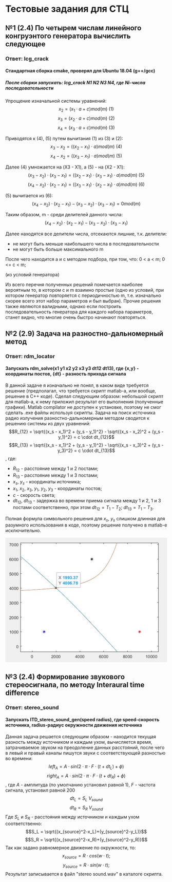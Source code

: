 # Тестовые задания для СТЦ
## №1 (2.4) По четырем числам линейного конгруэнтого генератора вычислить следующее
### Ответ: lcg_crack
#### Стандартная сборка cmake, проверял для Ubuntu 18.04 (g++/gcc)
##### После сборки запускать: lcg_crack N1 N2 N3 N4, где Ni-числа последовательности
Упрощение изначальной системы уравнений:
$$x_2= (x_1 \cdot a + c) mod(m) \text{ (1)}$$
$$x_3= (x_2 \cdot a + c) mod(m) \text{ (2)}$$
$$x_4= (x_3 \cdot a + c) mod(m) \text{ (3)}$$

Приводятся к (4), (5) путем вычитания (1) из (3) и (2):
$$x_3 - x_2 = ((x_2 - x_1) \cdot a) mod(m) \text{ (4)}$$
$$x_4 - x_2 = ((x_3 - x_1) \cdot a) mod(m) \text{ (5)}$$

Далее (4) умножается на (X3 - X1), а (5) - на (X2 - X1):
$$(x_3 - x_2)\cdot(x_3 - x_1) = ((x_2 - x_1)\cdot(x_3 - x_1) \cdot a) mod(m) \text{ (5)}$$
$$(x_4 - x_2)\cdot(x_2 - x_1) = ((x_3 - x_1)\cdot(x_2 - x_1) \cdot a) mod(m) \text{ (6)}$$

(5) вычитается из (6):
$$(x_4 - x_2)\cdot(x_2 - x_1) - (x_3 - x_2)\cdot(x_3 - x_1) = 0 mod(m)$$

Таким образом, m - среди делителей данного числа: 
$$(x_4 - x_2)\cdot(x_2 - x_1) - (x_3 - x_2) \cdot (x_3 - x_1)$$

Далее находятся все делители числа, отсекаются лишние, т.к. делители:
  - не могут быть меньше наибольшего числа в последовательности
  - не могут быть больше максимального m
  
После чего находится a и c методом подбора, при том, что:
  0 < a < m;
  0 <= c < m;
  
(из условий генератора)


Из всего перечня полученных решений помечается наиболее вероятным то,
в котором c и m взаимно простые (одно из условий, при котором
генератор повторяется с периодичностью m, т.е. изначально скорее
всего этот набор параметров и был выбран). Прочие решения также
являются валидными, однако если построить последовательность генератора
для каждого набора параметров, станет видно, что многие очень быстро начинают
повторяться.

## №2 (2.9) Задача на разностно-дальномерный метод
### Ответ: rdm_locator
#### Запускать rdm_solve(x1 y1 x2 y2 x3 y3 dt12 dt13), где {x,y} - координаты постов, {dt} - разность прихода сигнала
В данной задаче я изначально не понял, в каком виде требуется решение
(предполагал, что требуется скрипт matlab-а, или вообще, решение в C++
коде). Сделал следующим образом: небольшой скрипт для matlab-а, к нему
приложил результат его выполнения (полученные графики). Matlab compilator не 
доступен к установке, поэтому не смог сделать .exe файлы используя скрипты.
Задача на поиск источника радио излучения разностно-дальномерным
методом сводится к решению системы из двух уравнений:
$$R_{12} = \sqrt{(x_s - x_1)^2 + (y_s - y_1)^2} - \sqrt{(x_s - x_2)^2 + (y_s - y_1)^2} = c \cdot dt_{12}$$
$$R_{13} = \sqrt{(x_s - x_1)^2 + (y_s - y_1)^2} - \sqrt{(x_s - x_3)^2 + (y_s - y_3)^2} = c \cdot dt_{13}$$
, где: 
  - $R_{12}$ - расстояние между 1 и 2 постами;
  - $R_{13}$ - расстояние между 1 и 3 постами;
  - $x_s$, $y_s$ - координаты источника;
  - $x_1$, $x_2$, $x_3$, $y_1$, $y_2$, $y_3$ - координаты постов;
  - $c$ - скорость света;
  - $dt_{12}$, $dt_{13}$ - задержка во времени приема сигнала между 1 и 2, 1 и 3 постами соответственно, при этом
$dt_{12} = T_1 - T_2$; $dt_{13} = T_1 - T_3$.

Полная формула символьного решения для $x_s$, $y_s$ слишком длинная для разумного использования в коде, поэтому решение получено в matlab-е исключительно.

![All text](https://raw.githubusercontent.com/maredar/stc_entry_tasks/master/rdm_locator/graph_solution.jpg "Графическое решение")

## №3 (2.4) Формирование звукового стереосигнала, по методу Interaural time difference
### Ответ: stereo_sound
#### Запускать ITD_stereo_sound_gen(speed radius), где speed-скорость источника, radius-радиус окружности движения источника
Данная задача решается следующим образом - находится текущая разность между источником и каждым ухом, вычисляется 
время, затрачиваемое звуком на преодоление данных расстояний, после чего в левый и правый каналы пишутся звуки с соответствующей
разностью во времени:
$$left_A = A \cdot sin{(2 \cdot \pi \cdot F \cdot (t+dt_L) + \phi)}$$
$$right_A = A \cdot sin{(2 \cdot \pi \cdot F \cdot (t+dt_R) + \phi)}$$
, где $A$ - амплитуда (по умолчанию установил равной 1), $F$ - частота сигнала, установил равной 200
$$dt_L = S_L \ V_{sound}$$
$$dt_R = S_R \ V_{sound}$$
Где $S_L$ и $S_R$ - расстояния между источником и каждым ухом соответственно:
$$S_L = \sqrt{(x_{source}^2-x_L)+(y_{source}^2-y_L)}$$
$$S_R = \sqrt{(x_{source}^2-x_R)+(y_{source}^2-y_R)}$$
Так как задано равномерное движение по окружности, то:
$$x_{source} = R \cdot cos{(w \cdot t)};$$
$$y_{source} = R \cdot sin{(w \cdot t)};$$
Результат записывается в файл "stereo sound.wav" в каталоге скрипта.
